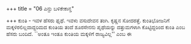 +++
title = "06 ಎನ್ದು ಬಳಿಕೇಕಾನ್ತ"

+++
ಕುಂತಿ - ಇವಳ ಹೆಸರು ಫೃಥೆ. ಇವಳು ವಸುದೇವನ ತಂಗಿ. ಕೃಷ್ಣನ ಸೋದರತ್ತೆ. ಕುಂತಿಭೋಜನಿಗೆ ಮಕ್ಕಳಿರಲಿಲ್ಲವಾದ್ದರಿಮದ ಕುಂತಿಯ ತಂದೆ ಶೂರಸೇನನು ಪೃಥೆಯನ್ನು ದತ್ತುಮಗಳಾಗಿ ಕೊಟ್ಟಿದ್ದರಿಂದ ಕುಂತಿ ಎಂಬ ಹೆಸರು ಬಂದಿದೆ. ``ಅಂತೂ ಇಂತೂ ಕುಂತಿಯ ಮಕ್ಕಳಿಗೆ ರಾಜ್ಯವಿಲ್ಲ'' ಎಂಬ ಈ